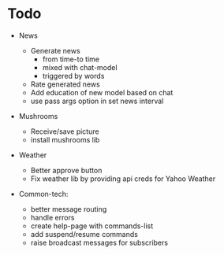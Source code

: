 # Todo
    
* News
    * Generate news 
        - from time-to time 
        - mixed with chat-model
        - triggered by words
    * Rate generated news
    * Add education of new model based on chat
    * use pass args option in set news interval
    
* Mushrooms
    * Receive/save picture
    * install mushrooms lib
    
* Weather
    * Better approve button
    * Fix weather lib by providing api creds for Yahoo Weather

* Common-tech:
    * better message routing
    * handle errors
    * create help-page with commands-list
    * add suspend/resume commands
    * raise broadcast messages for subscribers
    
    